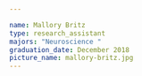 ```yaml
---

name: Mallory Britz
type: research_assistant
majors: "Neuroscience "
graduation_date: December 2018
picture_name: mallory-britz.jpg
---
```

    
    

